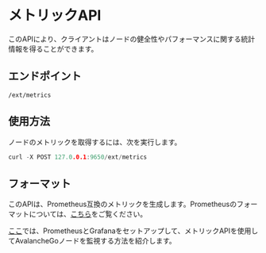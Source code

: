 # メトリックAPI

このAPIにより、クライアントはノードの健全性やパフォーマンスに関する統計情報を得ることができます。

## エンドポイント

```text
/ext/metrics
```

## 使用方法

ノードのメトリックを取得するには、次を実行します。

```cpp
curl -X POST 127.0.0.1:9650/ext/metrics
```

## フォーマット

このAPIは、Prometheus互換のメトリックを生成します。Prometheusのフォーマットについては、[こちら](https://github.com/prometheus/docs/blob/master/content/docs/instrumenting/exposition_formats.md)をご覧ください。

[ここ](../tutorials/nodes-and-staking/setting-up-node-monitoring.md)では、PrometheusとGrafanaをセットアップして、メトリックAPIを使用してAvalancheGoノードを監視する方法を紹介します。

